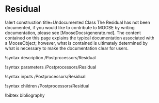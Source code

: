 <!-- MOOSE Documentation Stub: Remove this when content is added. -->

# Residual

!alert construction title=Undocumented Class
The Residual has not been documented, if you would like to contribute to MOOSE by
writing documentation, please see [MooseDocs/generate.md]. The content contained on this page explains
the typical documentation associated with a MooseObject; however, what is contained is ultimately
determined by what is necessary to make the documentation clear for users.

!syntax description /Postprocessors/Residual

!syntax parameters /Postprocessors/Residual

!syntax inputs /Postprocessors/Residual

!syntax children /Postprocessors/Residual

!bibtex bibliography

